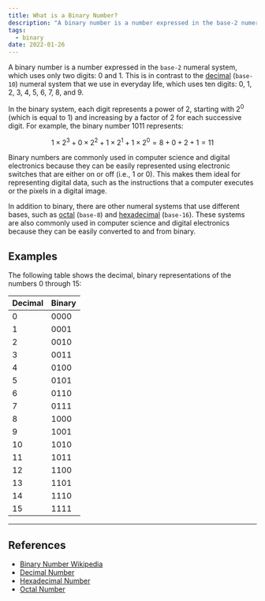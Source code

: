 ```yaml
---
title: What is a Binary Number?
description: "A binary number is a number expressed in the base-2 numeral system, which uses only two digits: 0 and 1. This is in contrast to the decimal (base-10) numeral system that we use in everyday life, which uses ten digits: 0, 1, 2, 3, 4, 5, 6, 7, 8, and 9."
tags:
  - binary
date: 2022-01-26
---
```


A binary number is a number expressed in the `base-2` numeral system, which uses only two digits: 0 and 1. This is in contrast to the [decimal][Decimal_Number] (`base-10`) numeral system that we use in everyday life, which uses ten digits: 0, 1, 2, 3, 4, 5, 6, 7, 8, and 9.

In the binary system, each digit represents a power of 2, starting with $2^0$ (which is equal to 1) and increasing by a factor of 2 for each successive digit. For example, the binary number 1011 represents:

$$1 \times 2^3 + 0 \times 2^2 + 1 \times 2^1 + 1 \times 2^0 = 8 + 0 + 2 + 1 = 11$$

Binary numbers are commonly used in computer science and digital electronics because they can be easily represented using electronic switches that are either on or off (i.e., 1 or 0). This makes them ideal for representing digital data, such as the instructions that a computer executes or the pixels in a digital image.

In addition to binary, there are other numeral systems that use different bases, such as [octal][Octal_Number] (`base-8`) and [hexadecimal][Hexadecimal_Number] (`base-16`). These systems are also commonly used in computer science and digital electronics because they can be easily converted to and from binary.

## Examples

The following table shows the decimal, binary representations of the numbers 0 through 15:

| Decimal | Binary |
| ------- | ------ |
| 0       | 0000   |
| 1       | 0001   |
| 2       | 0010   |
| 3       | 0011   |
| 4       | 0100   |
| 5       | 0101   |
| 6       | 0110   |
| 7       | 0111   |
| 8       | 1000   |
| 9       | 1001   |
| 10      | 1010   |
| 11      | 1011   |
| 12      | 1100   |
| 13      | 1101   |
| 14      | 1110   |
| 15      | 1111   |

---

## References

- [Binary Number Wikipedia](https://en.wikipedia.org/wiki/Binary_number)
- [Decimal Number][Decimal_Number]
- [Hexadecimal Number][Hexadecimal_Number]
- [Octal Number][Octal_Number]

<!-- Reference -->

[Decimal_Number]: /blog/2024/01/01-what-is-decimal-number "What is a Decimal Number?"
[Hexadecimal_Number]: /blog/2024/01/01-what-is-hexadecimal-number "What is a Hexadecimal Number?"
[Octal_Number]: /blog/2024/01/01-what-is-octal-number "What is an Octal Number?"
